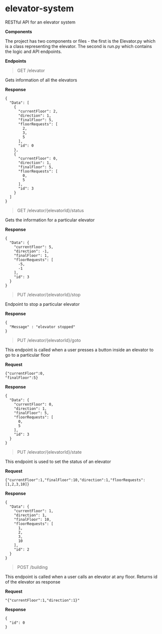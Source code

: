 # elevator-system
RESTful API for an elevator system

**Components**

The project has two components or files - the first is the Elevator.py which is a class representing the elevator. The second is run.py which contains the logic and API endpoints.

**Endpoints**

> GET /elevator

Gets information of all the elevators

**Response**

```
{
  "Data": [
    {
      "currentFloor": 2,
      "direction": 1,
      "finalFloor": 5,
      "floorRequests": [
        2,
        3,
        5
      ],
      "id": 0
    },
    {
      "currentFloor": 0,
      "direction": 1,
      "finalFloor": 5,
      "floorRequests": [
        0,
        5
      ],
      "id": 3
    }
  ]
}
```

> GET /elevator/{elevatorId}/status 

Gets the information for a particular elevator

**Response** 

```
{
  "Data": {
    "currentFloor": 5,
    "direction": -1,
    "finalFloor": 1,
    "floorRequests": [
      -5,
      -1
    ],
    "id": 3
  }
}
```

> PUT /elevator/{elevatorId}/stop 

Endpoint to stop a particular elevator

**Response**

```
{
  "Message" : "elevator stopped"
}
```

> PUT /elevator/{elevatorId}/goto 

This endpoint is called when a user presses a button inside an elevator to go to a particular floor

**Request**

```
{"currentFloor":0,
"finalFloor":5}
```

**Response**

```
{
  "Data": {
    "currentFloor": 0,
    "direction": 1,
    "finalFloor": 5,
    "floorRequests": [
      0,
      5
    ],
    "id": 3
  }
}
```

> PUT /elevator/{elevatorId}/state 

This endpoint is used to set the status of an elevator

**Request**

```
{"currentFloor":1,"finalFloor":10,"direction":1,"floorRequests":[1,2,3,10]}
```

**Response**

```
{
  "Data": {
    "currentFloor": 1,
    "direction": 1,
    "finalFloor": 10,
    "floorRequests": [
      1,
      2,
      3,
      10
    ],
    "id": 2
  }
}
```

> POST /building 

This endpoint is called when a user calls an elevator at any floor. Returns id of the elevator as response

**Request**

```
"{"currentFloor":1,"direction":1}"
```

**Response**

```
{
  "id": 0
}
```
